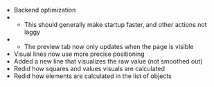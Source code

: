 * Backend optimization
* * This should generally make startup faster, and other actions not laggy
* * The preview tab now only updates when the page is visible
* Visual lines now use more precise positioning
* Added a new line that visualizes the raw value (not smoothed out)
* Redid how squares and values visuals are calculated
* Redid how elements are calculated in the list of objects